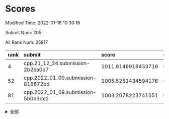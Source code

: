 # Scores

Modified Time: 2022-01-16 10:30:16

Submit Num: 205

All Rank Num: 25817

| rank |               submit               |       score        |       sigma        | pk_num |
| :--- | :--------------------------------- | :----------------- | :----------------- | :----- |
| 4    | cpp.21_12_24.submission-2b2ea0d7   | 1011.6146918433716 | 0.7976593788530665 | 506    |
| 52   | cpp.2022_01_09.submission-816672bd | 1005.5251434594176 | 0.7199670061065471 | 503    |
| 81   | cpp.2022_01_09.submission-5b0e3de2 | 1003.2078223741551 | 0.7186929361550661 | 505    |


<details>
<summary>全部</summary>

| rank |                 submit                 |       score        |       sigma        | pk_num |
| :--- | :------------------------------------- | :----------------- | :----------------- | :----- |
| 1    | gobigger.level_3.submission_level_3_19 | 1011.9656362280266 | 0.7662686980918176 | 506    |
| 2    | gobigger.level_3.submission_level_3_9  | 1011.7939787453605 | 0.7784696205148488 | 504    |
| 3    | gobigger.level_3.submission_level_3_25 | 1011.6352533450736 | 0.776376164177916  | 508    |
| 4    | cpp.21_12_24.submission-2b2ea0d7       | 1011.6146918433716 | 0.7976593788530665 | 506    |
| 5    | gobigger.level_3.submission_level_3_41 | 1011.5768314848773 | 0.7869980952410497 | 504    |
| 6    | gobigger.level_3.submission_level_3_36 | 1011.5627029358443 | 0.7776108910268569 | 508    |
| 7    | gobigger.level_3.submission_level_3_47 | 1011.2416033756583 | 0.8199946861943495 | 505    |
| 8    | gobigger.level_3.submission_level_3_31 | 1011.1993545303915 | 0.7731940705058669 | 504    |
| 9    | gobigger.level_3.submission_level_3_16 | 1011.0330739711554 | 0.7747863117920688 | 506    |
| 10   | gobigger.level_3.submission_level_3_12 | 1010.9102918658896 | 0.778640087458616  | 505    |
| 11   | gobigger.level_3.submission_level_3_6  | 1010.8925319603561 | 0.7341237884416584 | 502    |
| 12   | gobigger.level_3.submission_level_3_7  | 1010.833257305151  | 0.7622434887212307 | 503    |
| 13   | gobigger.level_3.submission_level_3_44 | 1010.7148004464237 | 0.7743919420376629 | 504    |
| 14   | gobigger.level_3.submission_level_3_18 | 1010.407190799496  | 0.7665782290297601 | 507    |
| 15   | gobigger.level_3.submission_level_3_20 | 1010.3100060268256 | 0.7701031665740592 | 504    |
| 16   | gobigger.level_3.submission_level_3_35 | 1010.30989665539   | 0.7740465062672701 | 501    |
| 17   | gobigger.level_3.submission_level_3_13 | 1010.306994433116  | 0.7459921079474857 | 501    |
| 18   | gobigger.level_3.submission_level_3_5  | 1010.1367449367524 | 0.7760386045623862 | 503    |
| 19   | gobigger.level_3.submission_level_3_48 | 1010.1103490878545 | 0.7507454084913102 | 505    |
| 20   | gobigger.level_3.submission_level_3_45 | 1009.8952475010607 | 0.754209380067279  | 503    |
| 21   | gobigger.level_3.submission_level_3_2  | 1009.8593042841583 | 0.7302338343573488 | 502    |
| 22   | gobigger.level_3.submission_level_3_30 | 1009.8502129860328 | 0.7784528475843252 | 504    |
| 23   | gobigger.level_3.submission_level_3_14 | 1009.836047339045  | 0.7579631059310713 | 504    |
| 24   | gobigger.level_3.submission_level_3_17 | 1009.8348058088496 | 0.7511503983812171 | 501    |
| 25   | gobigger.level_3.submission_level_3_15 | 1009.6768105703741 | 0.7591755059086106 | 502    |
| 26   | gobigger.level_3.submission_level_3_27 | 1009.6680635936116 | 0.7696727331913724 | 507    |
| 27   | gobigger.level_3.submission_level_3_24 | 1009.6562967521149 | 0.7429731336440968 | 506    |
| 28   | gobigger.level_3.submission_level_3_40 | 1009.6284739425472 | 0.7614854173208502 | 503    |
| 29   | gobigger.level_3.submission_level_3_21 | 1009.6270143271217 | 0.7470696288962215 | 509    |
| 30   | gobigger.level_3.submission_level_3_1  | 1009.6137625344077 | 0.7598024989132875 | 502    |
| 31   | gobigger.level_3.submission_level_3_38 | 1009.5601077615696 | 0.7707390685039017 | 494    |
| 32   | gobigger.level_3.submission_level_3_32 | 1009.4927782924275 | 0.7750215612023583 | 503    |
| 33   | gobigger.level_3.submission_level_3_29 | 1009.4829666139334 | 0.7790980394998617 | 505    |
| 34   | gobigger.level_3.submission_level_3_46 | 1009.4627313124747 | 0.7591570827485423 | 505    |
| 35   | gobigger.level_3.submission_level_3_11 | 1009.4578493776391 | 0.7584066672892502 | 505    |
| 36   | gobigger.level_3.submission_level_3_4  | 1009.3457282926644 | 0.7832238626410987 | 501    |
| 37   | gobigger.level_3.submission_level_3_42 | 1009.3355804370302 | 0.738198446669672  | 501    |
| 38   | gobigger.level_3.submission_level_3_0  | 1009.2960010874538 | 0.7570756896044073 | 503    |
| 39   | gobigger.level_3.submission_level_3_3  | 1009.231302781217  | 0.7440378217175344 | 505    |
| 40   | gobigger.level_3.submission_level_3_28 | 1009.0389086194228 | 0.7360080703836193 | 502    |
| 41   | gobigger.level_3.submission_level_3_37 | 1009.0366394734097 | 0.7568715908472532 | 500    |
| 42   | gobigger.level_3.submission_level_3_33 | 1009.0201569567158 | 0.7520715828655462 | 508    |
| 43   | gobigger.level_3.submission_level_3_43 | 1008.9500571965629 | 0.751410953104609  | 507    |
| 44   | gobigger.level_3.submission_level_3_22 | 1008.895350981084  | 0.742878522759178  | 508    |
| 45   | gobigger.level_3.submission_level_3_23 | 1008.7771643118609 | 0.742055273500707  | 498    |
| 46   | gobigger.level_3.submission_level_3_34 | 1008.7493151005257 | 0.7603653318219307 | 507    |
| 47   | gobigger.level_3.submission_level_3_8  | 1008.4811867566234 | 0.7625393376693796 | 498    |
| 48   | gobigger.level_3.submission_level_3_39 | 1008.4674184213558 | 0.739409453757505  | 506    |
| 49   | gobigger.level_3.submission_level_3_26 | 1008.287349320315  | 0.7396937395955081 | 505    |
| 50   | gobigger.level_3.submission_level_3_10 | 1008.1802393887983 | 0.7702276091207114 | 500    |
| 51   | gobigger.level_3.submission_level_3_49 | 1008.093936321125  | 0.7455476839923758 | 503    |
| 52   | cpp.2022_01_09.submission-816672bd     | 1005.5251434594176 | 0.7199670061065471 | 503    |
| 53   | gobigger.level_1.submission_level_1_31 | 1004.9690397971609 | 0.724651258883246  | 504    |
| 54   | gobigger.level_1.submission_level_1_9  | 1004.4663780925185 | 0.7178668666127207 | 505    |
| 55   | gobigger.level_1.submission_level_1_15 | 1004.3280869545611 | 0.7147108226748176 | 501    |
| 56   | gobigger.level_1.submission_level_1_46 | 1004.2560508553578 | 0.7089743401261137 | 507    |
| 57   | gobigger.level_1.submission_level_1_26 | 1004.2494376403088 | 0.7263008873414066 | 505    |
| 58   | gobigger.level_1.submission_level_1_16 | 1004.0809841296833 | 0.7122436806078065 | 505    |
| 59   | gobigger.level_1.submission_level_1_28 | 1003.9474378150813 | 0.7212194409441666 | 504    |
| 60   | gobigger.level_1.submission_level_1_18 | 1003.8258405442139 | 0.7168687813878044 | 504    |
| 61   | gobigger.level_1.submission_level_1_40 | 1003.7041159797001 | 0.7299503686961597 | 502    |
| 62   | gobigger.level_1.submission_level_1_17 | 1003.6986887473478 | 0.7191719079580284 | 502    |
| 63   | gobigger.level_1.submission_level_1_45 | 1003.623458563711  | 0.707491696439048  | 498    |
| 64   | gobigger.level_1.submission_level_1_30 | 1003.6156430370439 | 0.7160315829012299 | 506    |
| 65   | gobigger.level_1.submission_level_1_32 | 1003.573768085788  | 0.7103905204681025 | 505    |
| 66   | gobigger.level_1.submission_level_1_21 | 1003.550942688632  | 0.7093687665088378 | 507    |
| 67   | gobigger.level_1.submission_level_1_0  | 1003.5383894672835 | 0.70967284040941   | 500    |
| 68   | gobigger.level_1.submission_level_1_25 | 1003.517218583729  | 0.7055010243993535 | 510    |
| 69   | gobigger.level_1.submission_level_1_2  | 1003.5113233007273 | 0.7058892323711692 | 504    |
| 70   | gobigger.level_1.submission_level_1_41 | 1003.501917671432  | 0.7254528272782951 | 509    |
| 71   | gobigger.level_1.submission_level_1_35 | 1003.4635338269154 | 0.7164844434783681 | 503    |
| 72   | gobigger.level_1.submission_level_1_3  | 1003.4595151249298 | 0.7255592023186502 | 497    |
| 73   | gobigger.level_1.submission_level_1_12 | 1003.4281962881117 | 0.71382466853601   | 496    |
| 74   | gobigger.level_1.submission_level_1_5  | 1003.4085902883475 | 0.7177707923789672 | 505    |
| 75   | gobigger.level_1.submission_level_1_14 | 1003.4072781835749 | 0.7127180440148803 | 502    |
| 76   | gobigger.level_1.submission_level_1_42 | 1003.4043995802456 | 0.7128321520646476 | 504    |
| 77   | gobigger.level_1.submission_level_1_36 | 1003.3406812456213 | 0.7109428684540007 | 497    |
| 78   | gobigger.level_1.submission_level_1_1  | 1003.2694166739783 | 0.7081827537985673 | 503    |
| 79   | gobigger.level_1.submission_level_1_27 | 1003.2141220484493 | 0.7240347991350425 | 504    |
| 80   | gobigger.level_1.submission_level_1_34 | 1003.209431019143  | 0.7148329976025961 | 503    |
| 81   | cpp.2022_01_09.submission-5b0e3de2     | 1003.2078223741551 | 0.7186929361550661 | 505    |
| 82   | gobigger.level_1.submission_level_1_23 | 1003.1448460218584 | 0.706748747634444  | 498    |
| 83   | gobigger.level_1.submission_level_1_33 | 1003.0719703849783 | 0.706857066379832  | 498    |
| 84   | gobigger.level_1.submission_level_1_8  | 1002.9446429602115 | 0.7128668694057484 | 499    |
| 85   | gobigger.level_1.submission_level_1_6  | 1002.9314265342323 | 0.7179680287789854 | 502    |
| 86   | gobigger.level_1.submission_level_1_38 | 1002.9201840026055 | 0.7091068626522312 | 507    |
| 87   | gobigger.level_1.submission_level_1_39 | 1002.9179535395075 | 0.7168535266968737 | 506    |
| 88   | gobigger.level_1.submission_level_1_19 | 1002.7441241318353 | 0.7254353591545185 | 507    |
| 89   | gobigger.level_1.submission_level_1_48 | 1002.742484144418  | 0.7077193501927472 | 501    |
| 90   | gobigger.level_1.submission_level_1_10 | 1002.7064162405102 | 0.7106758677326982 | 506    |
| 91   | gobigger.level_1.submission_level_1_7  | 1002.685704938837  | 0.7128533893376955 | 504    |
| 92   | gobigger.level_1.submission_level_1_29 | 1002.5901753903775 | 0.7135991572274152 | 498    |
| 93   | gobigger.level_1.submission_level_1_20 | 1002.532820888814  | 0.7002205132153748 | 506    |
| 94   | gobigger.level_1.submission_level_1_24 | 1002.5096717213294 | 0.7195107542919931 | 503    |
| 95   | gobigger.level_1.submission_level_1_43 | 1002.5064599976716 | 0.715762653387417  | 509    |
| 96   | gobigger.level_1.submission_level_1_37 | 1002.4952560118722 | 0.7165895507004811 | 506    |
| 97   | gobigger.level_1.submission_level_1_22 | 1002.4791974343599 | 0.7131351531965736 | 506    |
| 98   | gobigger.level_1.submission_level_1_11 | 1002.3893463486872 | 0.7208931876293919 | 504    |
| 99   | gobigger.level_1.submission_level_1_13 | 1001.9196208178478 | 0.7185325148836552 | 508    |
| 100  | gobigger.level_1.submission_level_1_4  | 1001.7938618186517 | 0.7161673442523079 | 505    |
| 101  | gobigger.level_1.submission_level_1_49 | 1001.729814731028  | 0.7191865540495301 | 503    |
| 102  | gobigger.level_1.submission_level_1_44 | 1001.656353469756  | 0.7102033462740619 | 503    |
| 103  | gobigger.level_1.submission_level_1_47 | 1001.3399088385577 | 0.7002503543983423 | 504    |
| 104  | gobigger.random.submission_random_25   | 997.2338833114453  | 0.6976692411757544 | 510    |
| 105  | gobigger.random.submission_random_8    | 996.7644912369432  | 0.7029541317800132 | 503    |
| 106  | gobigger.random.submission_random_16   | 996.7077578603368  | 0.7055380758656467 | 502    |
| 107  | gobigger.random.submission_random_13   | 996.6958538563939  | 0.7121079699605897 | 509    |
| 108  | gobigger.random.submission_random_20   | 996.6901957964761  | 0.6984474991744896 | 505    |
| 109  | gobigger.random.submission_random_42   | 996.6901618728374  | 0.7078118189208513 | 507    |
| 110  | gobigger.random.submission_random_27   | 996.635856923961   | 0.7102754585703293 | 505    |
| 111  | gobigger.random.submission_random_6    | 996.5147514341795  | 0.7089558551379069 | 507    |
| 112  | gobigger.random.submission_random_48   | 996.509151083957   | 0.7303747149386898 | 501    |
| 113  | gobigger.random.submission_random_3    | 996.3686519380079  | 0.7054039716677964 | 506    |
| 114  | gobigger.random.submission_random_29   | 996.2902785428295  | 0.708477124366577  | 494    |
| 115  | gobigger.random.submission_random_47   | 996.2683276909577  | 0.6957739311708553 | 505    |
| 116  | gobigger.random.submission_random_12   | 996.2499941718438  | 0.7013792140457877 | 502    |
| 117  | gobigger.random.submission_random_19   | 996.2277221955271  | 0.7054459734657204 | 509    |
| 118  | gobigger.random.submission_random_35   | 996.208066265402   | 0.6980097712827903 | 501    |
| 119  | gobigger.random.submission_random_34   | 996.1964297245394  | 0.7148109971560541 | 506    |
| 120  | gobigger.random.submission_random_24   | 996.1413995932874  | 0.6955454012496673 | 504    |
| 121  | gobigger.random.submission_random_9    | 996.1167106059725  | 0.7087356491097054 | 501    |
| 122  | gobigger.random.submission_random_46   | 996.1077690021986  | 0.7070403880279985 | 504    |
| 123  | gobigger.random.submission_random_7    | 996.0845782347325  | 0.7074080969978755 | 507    |
| 124  | gobigger.random.submission_random_17   | 996.0772180585762  | 0.7043435723309699 | 501    |
| 125  | gobigger.random.submission_random_28   | 995.9810625841664  | 0.7077791516822078 | 503    |
| 126  | gobigger.random.submission_random_33   | 995.9469640934414  | 0.7055992987570047 | 502    |
| 127  | gobigger.random.submission_random_10   | 995.9303042378533  | 0.7087328058670614 | 505    |
| 128  | gobigger.random.submission_random_36   | 995.8414504538409  | 0.7061419745264529 | 501    |
| 129  | gobigger.random.submission_random_44   | 995.8226806042637  | 0.7174321717046234 | 505    |
| 130  | gobigger.random.submission_random_40   | 995.8115155318574  | 0.7051340746000123 | 503    |
| 131  | gobigger.random.submission_random_41   | 995.802484071059   | 0.7102492517434144 | 503    |
| 132  | gobigger.random.submission_random_32   | 995.7710110518968  | 0.7052563860153602 | 505    |
| 133  | gobigger.random.submission_random_31   | 995.7525613776919  | 0.7128977299103052 | 507    |
| 134  | gobigger.random.submission_random_14   | 995.7425698404242  | 0.7047642233650896 | 503    |
| 135  | gobigger.random.submission_random_2    | 995.714968543092   | 0.7099383258265365 | 503    |
| 136  | gobigger.random.submission_random_18   | 995.7123915190637  | 0.7131781625702599 | 507    |
| 137  | gobigger.random.submission_random_21   | 995.6994593825426  | 0.7076342200326864 | 501    |
| 138  | gobigger.random.submission_random_26   | 995.6921374867467  | 0.7213810040133857 | 505    |
| 139  | gobigger.random.submission_random_11   | 995.6283772320677  | 0.7022275001924889 | 500    |
| 140  | gobigger.random.submission_random_5    | 995.5804686780389  | 0.7011787703797646 | 500    |
| 141  | gobigger.random.submission_random_1    | 995.4506112406766  | 0.7051014984551245 | 509    |
| 142  | gobigger.random.submission_random_0    | 995.4266609186902  | 0.7008922562687492 | 506    |
| 143  | gobigger.random.submission_random_30   | 995.4131054443474  | 0.7011880105502661 | 503    |
| 144  | gobigger.random.submission_random_37   | 995.3167834485632  | 0.7011534293049403 | 501    |
| 145  | gobigger.random.submission_random_15   | 995.2993229215374  | 0.7044048235612066 | 506    |
| 146  | gobigger.random.submission_random_49   | 995.2715470811985  | 0.7128318594084129 | 504    |
| 147  | gobigger.random.submission_random_39   | 995.26562935232    | 0.7003412782366754 | 500    |
| 148  | gobigger.random.submission_random_43   | 995.2593516549606  | 0.6991259010055987 | 502    |
| 149  | gobigger.random.submission_random_38   | 995.0837656219143  | 0.7203730439005325 | 502    |
| 150  | gobigger.random.submission_random_45   | 994.9874541132913  | 0.7089541976571191 | 503    |
| 151  | gobigger.random.submission_random_22   | 994.9673269135995  | 0.7128146923648296 | 501    |
| 152  | gobigger.random.submission_random_23   | 994.9285142306701  | 0.7248232507063063 | 506    |
| 153  | gobigger.level_2.submission_level_2_29 | 994.8961635744527  | 0.7097925162543958 | 504    |
| 154  | gobigger.random.submission_random_4    | 994.8090196600502  | 0.7149639398850434 | 503    |
| 155  | gobigger.level_2.submission_level_2_20 | 994.2421570574718  | 0.7243671728533381 | 507    |
| 156  | gobigger.level_2.submission_level_2_9  | 993.3838210849634  | 0.7355759651279659 | 504    |
| 157  | gobigger.level_2.submission_level_2_1  | 993.3075509684097  | 0.7291864927939361 | 505    |
| 158  | gobigger.level_2.submission_level_2_40 | 993.2349593149999  | 0.7303094678089055 | 504    |
| 159  | gobigger.level_2.submission_level_2_36 | 993.2111809336952  | 0.7143414727268393 | 503    |
| 160  | gobigger.level_2.submission_level_2_0  | 993.1772948092846  | 0.7360450018264725 | 504    |
| 161  | gobigger.level_2.submission_level_2_2  | 993.1257557344471  | 0.7363647038131133 | 502    |
| 162  | gobigger.level_2.submission_level_2_11 | 993.0192948371998  | 0.7412579714904066 | 502    |
| 163  | gobigger.level_2.submission_level_2_46 | 993.0146082065908  | 0.7423247604188409 | 510    |
| 164  | gobigger.level_2.submission_level_2_42 | 992.9927415249778  | 0.7350778225509753 | 507    |
| 165  | gobigger.level_2.submission_level_2_21 | 992.7951373444519  | 0.7305240744991223 | 501    |
| 166  | gobigger.level_2.submission_level_2_19 | 992.7872498833619  | 0.7337371958536374 | 502    |
| 167  | gobigger.level_2.submission_level_2_23 | 992.7402094712544  | 0.7360300859123798 | 501    |
| 168  | gobigger.level_2.submission_level_2_39 | 992.7250605326034  | 0.7380506860613371 | 503    |
| 169  | gobigger.level_2.submission_level_2_13 | 992.6280217820962  | 0.7399953086672112 | 506    |
| 170  | gobigger.level_2.submission_level_2_27 | 992.6123410042549  | 0.7548839262809178 | 501    |
| 171  | gobigger.level_2.submission_level_2_3  | 992.5150493465449  | 0.7441882199433338 | 500    |
| 172  | gobigger.level_2.submission_level_2_32 | 992.3995417980753  | 0.7415187412647026 | 501    |
| 173  | gobigger.level_2.submission_level_2_24 | 992.3102908644248  | 0.7473846929052164 | 506    |
| 174  | gobigger.level_2.submission_level_2_18 | 992.2570282004286  | 0.7364162048231419 | 500    |
| 175  | gobigger.level_2.submission_level_2_48 | 992.2371567246197  | 0.7520489772226859 | 502    |
| 176  | gobigger.level_2.submission_level_2_30 | 992.2106331267237  | 0.7258631200145333 | 502    |
| 177  | gobigger.level_2.submission_level_2_7  | 992.1853368017489  | 0.7525274214427888 | 502    |
| 178  | gobigger.level_2.submission_level_2_47 | 992.0353455513361  | 0.7273528181196136 | 505    |
| 179  | gobigger.level_2.submission_level_2_15 | 992.0347067959107  | 0.74000893302161   | 506    |
| 180  | gobigger.level_2.submission_level_2_26 | 991.9983844989958  | 0.7341289469449878 | 504    |
| 181  | gobigger.level_2.submission_level_2_49 | 991.9701178180592  | 0.7557069611134797 | 504    |
| 182  | gobigger.level_2.submission_level_2_17 | 991.854166923946   | 0.7468348732246234 | 505    |
| 183  | gobigger.level_2.submission_level_2_28 | 991.8383469085156  | 0.7404198813577838 | 509    |
| 184  | gobigger.level_2.submission_level_2_35 | 991.7263950624388  | 0.7565732767446856 | 507    |
| 185  | gobigger.level_2.submission_level_2_10 | 991.644836417717   | 0.7409077993141647 | 504    |
| 186  | gobigger.level_2.submission_level_2_37 | 991.6354855400787  | 0.7530897493685684 | 504    |
| 187  | gobigger.level_2.submission_level_2_5  | 991.6311632211062  | 0.7503156158836756 | 505    |
| 188  | gobigger.level_2.submission_level_2_6  | 991.6253371029993  | 0.7591872025190788 | 501    |
| 189  | gobigger.level_2.submission_level_2_41 | 991.6192520768114  | 0.7434695387210141 | 508    |
| 190  | gobigger.level_2.submission_level_2_33 | 991.6126169010818  | 0.7661523388808084 | 501    |
| 191  | gobigger.level_2.submission_level_2_44 | 991.5148225174918  | 0.739385377239813  | 505    |
| 192  | gobigger.level_2.submission_level_2_12 | 991.5091946379421  | 0.7492961811584532 | 506    |
| 193  | gobigger.level_2.submission_level_2_45 | 991.3862260004228  | 0.7575179842340004 | 505    |
| 194  | gobigger.level_2.submission_level_2_16 | 991.3552889709711  | 0.7483779849163996 | 500    |
| 195  | gobigger.level_2.submission_level_2_22 | 991.2698781334378  | 0.7525672408657461 | 504    |
| 196  | gobigger.level_2.submission_level_2_14 | 991.2270484860791  | 0.7549987367131533 | 505    |
| 197  | gobigger.level_2.submission_level_2_34 | 991.0714934083536  | 0.7375628696988834 | 507    |
| 198  | gobigger.level_2.submission_level_2_31 | 990.9349082401687  | 0.7558533877681375 | 500    |
| 199  | gobigger.level_2.submission_level_2_8  | 990.8520823329413  | 0.7457115362394147 | 506    |
| 200  | gobigger.level_2.submission_level_2_4  | 990.8256558786334  | 0.7679137487310365 | 507    |
| 201  | gobigger.level_2.submission_level_2_43 | 990.7300010546331  | 0.7639043335900474 | 503    |
| 202  | gobigger.level_2.submission_level_2_38 | 990.7156151717761  | 0.7874863049959798 | 504    |
| 203  | gobigger.level_2.submission_level_2_25 | 990.2431261261133  | 0.779200766249081  | 498    |
| 204  | gobigger.none.submission_none_1        | 979.5865983433637  | 1.1355190449831365 | 507    |
| 205  | gobigger.none.submission_none_0        | 976.3380956082767  | 1.2577808528222245 | 508    |

</details>